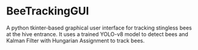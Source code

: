 # BeeTrackingGUI
A python tkinter-based graphical user interface for tracking stingless bees at the hive entrance. It uses a trained YOLO-v8 model to detect bees and Kalman Filter with Hungarian Assignment to track bees.
